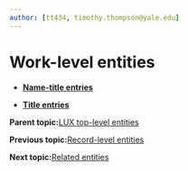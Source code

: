 ```yaml
---
author: [tt434, timothy.thompson@yale.edu]
---
```


# Work-level entities

-   **[Name-title entries](../concepts/name_title_entries.md)**  

-   **[Title entries](../concepts/title_entries.md)**  


**Parent topic:**[LUX top-level entities](../concepts/lux_top-level_entities.md)

**Previous topic:**[Record-level entities](../concepts/record_level_entities.md)

**Next topic:**[Related entities](../tasks/related_entities.md)

